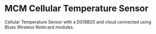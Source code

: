 # MCM Cellular Temperature Sensor
Cellular Temperature Sensor with a DS18B20 and cloud connected using Blues Wireless Notecard modules.
